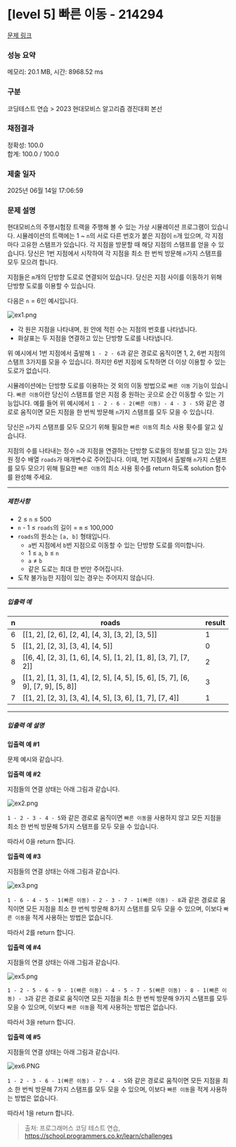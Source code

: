 # [level 5] 빠른 이동 - 214294 

[문제 링크](https://school.programmers.co.kr/learn/courses/30/lessons/214294) 

### 성능 요약

메모리: 20.1 MB, 시간: 8968.52 ms

### 구분

코딩테스트 연습 > 2023 현대모비스 알고리즘 경진대회 본선

### 채점결과

정확성: 100.0<br/>합계: 100.0 / 100.0

### 제출 일자

2025년 06월 14일 17:06:59

### 문제 설명

<p>현대모비스의 주행시험장 트랙을 주행해 볼 수 있는 가상 시뮬레이션 프로그램이 있습니다. 시뮬레이션의 트랙에는 1 ~ <code>n</code>의 서로 다른 번호가 붙은 지점이 <code>n</code>개 있으며, 각 지점마다 고유한 스탬프가 있습니다. 각 지점을 방문할 때 해당 지점의 스탬프를 얻을 수 있습니다. 당신은 1번 지점에서 시작하여 각 지점을 최소 한 번씩 방문해 <code>n</code>가지 스탬프를 모두 모으려 합니다.</p>

<p>지점들은 <code>m</code>개의 단방향 도로로 연결되어 있습니다. 당신은 지점 사이를 이동하기 위해 단방향 도로를 이용할 수 있습니다. </p>

<p>다음은 <code>n</code> = 6인 예시입니다.</p>

<p><img src="https://grepp-programmers.s3.ap-northeast-2.amazonaws.com/files/production/70e3b68c-64d7-4b5a-a5d8-071d258f8cdb/ex1.png" title="" alt="ex1.png"></p>

<ul>
<li>각 원은 지점을 나타내며, 원 안에 적힌 수는 지점의 번호를 나타냅니다.</li>
<li>화살표는 두 지점을 연결하고 있는 단방향 도로를 나타냅니다.</li>
</ul>

<p>위 예시에서 1번 지점에서 출발해 <code>1 - 2 - 6</code>과 같은 경로로 움직이면 1, 2, 6번 지점의 스탬프 3가지를 모을 수 있습니다. 하지만 6번 지점에 도착하면 더 이상 이용할 수 있는 도로가 없습니다. </p>

<p>시뮬레이션에는 단방향 도로를 이용하는 것 외의 이동 방법으로 <code>빠른 이동</code> 기능이 있습니다. <code>빠른 이동</code>이란 당신이 스탬프를 얻은 지점 중 원하는 곳으로 순간 이동할 수 있는 기능입니다. 예를 들어 위 예시에서 <code>1 - 2 - 6 - 2(빠른 이동) - 4 - 3 - 5</code>와 같은 경로로 움직이면 모든 지점을 한 번씩 방문해 <code>n</code>가지 스탬프를 모두 모을 수 있습니다.</p>

<p>당신은 <code>n</code>가지 스탬프를 모두 모으기 위해 필요한 <code>빠른 이동</code>의 최소 사용 횟수를 알고 싶습니다.</p>

<p>지점의 수를 나타내는 정수 <code>n</code>과 지점을 연결하는 단방향 도로들의 정보를 담고 있는 2차원 정수 배열 <code>roads</code>가 매개변수로 주어집니다. 이때, 1번 지점에서 출발해 <code>n</code>가지 스탬프를 모두 모으기 위해 필요한 <code>빠른 이동</code>의 최소 사용 횟수를 return 하도록 solution 함수를 완성해 주세요.</p>

<hr>

<h5>제한사항</h5>

<ul>
<li>2 ≤ <code>n</code> ≤ 500</li>
<li><code>n</code> - 1 ≤ <code>roads</code>의 길이 = <code>m</code> ≤ 100,000</li>
<li><code>roads</code>의 원소는 <code>[a, b]</code> 형태입니다.

<ul>
<li><code>a</code>번 지점에서 <code>b</code>번 지점으로 이동할 수 있는 단방향 도로를 의미합니다.</li>
<li>1 ≤ <code>a</code>, <code>b</code> ≤ <code>n</code></li>
<li><code>a</code> ≠ <code>b</code></li>
<li>같은 도로는 최대 한 번만 주어집니다.</li>
</ul></li>
<li>도착 불가능한 지점이 있는 경우는 주어지지 않습니다.</li>
</ul>

<hr>

<h5>입출력 예</h5>
<table class="table">
        <thead><tr>
<th>n</th>
<th>roads</th>
<th>result</th>
</tr>
</thead>
        <tbody><tr>
<td>6</td>
<td>[[1, 2], [2, 6], [2, 4], [4, 3], [3, 2], [3, 5]]</td>
<td>1</td>
</tr>
<tr>
<td>5</td>
<td>[[1, 2], [2, 3], [3, 4], [4, 5]]</td>
<td>0</td>
</tr>
<tr>
<td>8</td>
<td>[[6, 4], [2, 3], [1, 6], [4, 5], [1, 2], [1, 8], [3, 7], [7, 2]]</td>
<td>2</td>
</tr>
<tr>
<td>9</td>
<td>[[1, 2], [1, 3], [1, 4], [2, 5], [4, 5], [5, 6], [5, 7], [6, 9], [7, 9], [5, 8]]</td>
<td>3</td>
</tr>
<tr>
<td>7</td>
<td>[[1, 2], [2, 3], [3, 4], [4, 5], [3, 6], [1, 7], [7, 4]]</td>
<td>1</td>
</tr>
</tbody>
      </table>
<hr>

<h5>입출력 예 설명</h5>

<p><strong>입출력 예 #1</strong></p>

<p>문제 예시와 같습니다.</p>

<p><strong>입출력 예 #2</strong></p>

<p>지점들의 연결 상태는 아래 그림과 같습니다.</p>

<p><img src="https://grepp-programmers.s3.ap-northeast-2.amazonaws.com/files/production/05f71f64-1ef6-46dc-9dcc-27debbe2e997/ex2.png" title="" alt="ex2.png"></p>

<p><code>1 - 2 - 3 - 4 - 5</code>와 같은 경로로 움직이면 <code>빠른 이동</code>을 사용하지 않고 모든 지점을 최소 한 번씩 방문해 5가지 스탬프를 모두 모을 수 있습니다.</p>

<p>따라서 0을 return 합니다.</p>

<p><strong>입출력 예 #3</strong></p>

<p>지점들의 연결 상태는 아래 그림과 같습니다.</p>

<p><img src="https://grepp-programmers.s3.ap-northeast-2.amazonaws.com/files/production/638ee9b0-eac8-487b-826b-17fde1721823/ex3.png" title="" alt="ex3.png"></p>

<p><code>1 - 6 - 4 - 5 - 1(빠른 이동) - 2 - 3 - 7 - 1(빠른 이동) - 8</code>과 같은 경로로 움직이면 모든 지점을 최소 한 번씩 방문해 8가지 스탬프를 모두 모을 수 있으며, 이보다 <code>빠른 이동</code>을 적게 사용하는 방법은 없습니다.</p>

<p>따라서 2를 return 합니다.</p>

<p><strong>입출력 예 #4</strong></p>

<p>지점들의 연결 상태는 아래 그림과 같습니다.</p>

<p><img src="https://grepp-programmers.s3.ap-northeast-2.amazonaws.com/files/production/d3e47636-ac04-470c-bf8b-afec58f5c446/ex5.png" title="" alt="ex5.png"></p>

<p><code>1 - 2 - 5 - 6 - 9 - 1(빠른 이동) - 4 - 5 - 7 - 5(빠른 이동) - 8 - 1(빠른 이동) - 3</code>과 같은 경로로 움직이면 모든 지점을 최소 한 번씩 방문해 9가지 스탬프를 모두 모을 수 있으며, 이보다 <code>빠른 이동</code>을 적게 사용하는 방법은 없습니다.</p>

<p>따라서 3을 return 합니다.</p>

<p><strong>입출력 예 #5</strong></p>

<p>지점들의 연결 상태는 아래 그림과 같습니다.</p>

<p><img src="https://grepp-programmers.s3.ap-northeast-2.amazonaws.com/files/production/c1704a2e-4390-4899-a629-1aecce5a3b86/ex6.PNG" title="" alt="ex6.PNG"></p>

<p><code>1 - 2 - 3 - 6 - 1(빠른 이동) - 7 - 4 - 5</code>와 같은 경로로 움직이면 모든 지점을 최소 한 번씩 방문해 7가지 스탬프를 모두 모을 수 있으며, 이보다 <code>빠른 이동</code>을 적게 사용하는 방법은 없습니다.</p>

<p>따라서 1을 return 합니다.</p>


> 출처: 프로그래머스 코딩 테스트 연습, https://school.programmers.co.kr/learn/challenges